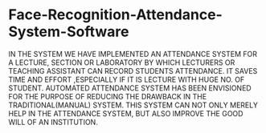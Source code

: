 # Face-Recognition-Attendance-System-Software
IN THE SYSTEM WE HAVE IMPLEMENTED AN ATTENDANCE SYSTEM FOR A LECTURE, SECTION OR LABORATORY BY WHICH LECTURERS OR TEACHING ASSISTANT CAN RECORD STUDENTS ATTENDANCE. IT SAVES TIME AND EFFORT ,ESPECIALLY IF IT IS LECTURE WITH HUGE NO. OF STUDENT. AUTOMATED ATTENDANCE SYSTEM HAS BEEN ENVISIONED FOR THE PURPOSE OF REDUCING THE DRAWBACK IN THE TRADITIONAL(MANUAL) SYSTEM. THIS SYSTEM CAN NOT ONLY MERELY HELP IN THE ATTENDANCE SYSTEM, BUT ALSO IMPROVE THE GOOD WILL OF AN INSTITUTION.
